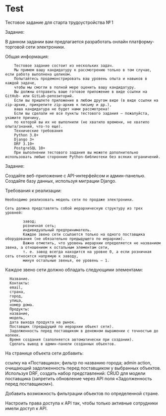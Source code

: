 # Test
Тестовое задание для старта трудоустройства № 1

Задание:

  В данном задании вам предлагается разработать онлайн платформу-торговой сети электроники.
  
Общая информация:

        Тестовое задание состоит из нескольких задач. 
        Мы примем вашу кандидатуру к рассмотрению только в том случае, если работа выполнена целиком. 
        Попытайтесь продемонстрировать ваш уровень опыта и навыков в каждой задаче, 
        чтобы мы смогли в полной мере оценить вашу кандидатуру.
        Вы должны отправить ваше готовое приложение в виде ссылки на GitHub- или GitLab-репозиторий. 
        Если вы пришлете приложение в любом другом виде (в виде ссылки на zip-архив, прикрепите zip-архив к письму и др.), 
        ваша кандидатура не будет нами рассмотрена!
        Если вы сделали не все пункты тестового задания — пожалуйста, укажите причину, 
        по которой вы их не выполнили (не хватило времени, не хватило опыта/знаний, что-то еще).
        Технические требования
        Python 3.8+
        Django 3+
        DRF 3.10+
        PostgreSQL 10+
        При выполнении тестового задания вы можете дополнительно использовать любые сторонние Python-библиотеки без всяких ограничений.

Задание:

Создайте веб-приложение с API-интерфейсом и админ-панелью.
Создайте базу данных, используя миграции Django.

Требования к реализации:

    Необходимо реализовать модель сети по продаже электроники.
    
    Сеть должна представлять собой иерархическую структуру из трех уровней:

            завод;
            розничная сеть;
            индивидуальный предприниматель.
            Каждое звено сети ссылается только на одного поставщика оборудования (не обязательно предыдущего по иерархии). 
            Важно отметить, что уровень иерархии определяется не названием звена, а отношением к остальным элементам сети, 
            т. е. завод всегда находится на уровне 0, а если розничная сеть относится напрямую к заводу, 
            минуя остальные звенья, ее уровень — 1.

Каждое звено сети должно обладать следующими элементами:

      Название.
      Контакты:
      email,
      страна,
      город,
      улица,
      номер дома.
      Продукты:
      название,
      модель,
      дата выхода продукта на рынок.
      Поставщик (предыдущий по иерархии объект сети).
      Задолженность перед поставщиком в денежном выражении с точностью до копеек.
      Время создания (заполняется автоматически при создании).
      Сделать вывод в админ-панели созданных объектов.
На странице объекта сети добавить:

ссылку на «Поставщика»;
фильтр по названию города;
admin action, очищающий задолженность перед поставщиком у выбранных объектов.
Используя DRF, создать набор представлений:
CRUD для модели поставщика (запретить обновление через API поля «Задолженность перед поставщиком»).

Добавить возможность фильтрации объектов по определенной стране.

Настроить права доступа к API так, чтобы только активные сотрудники имели доступ к API.
